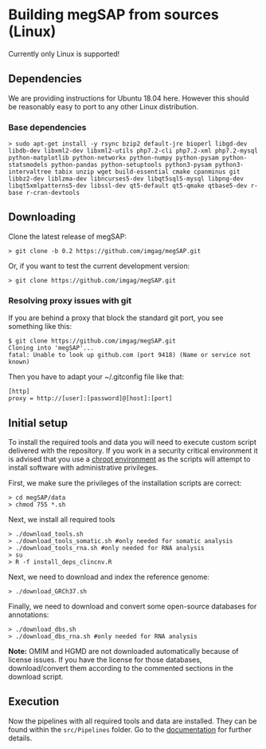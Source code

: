 # Building megSAP from sources (Linux)

Currently only Linux is supported!  

## Dependencies

We are providing instructions for Ubuntu 18.04 here. However this should be reasonably easy to port to any other Linux distribution.

### Base dependencies

    > sudo apt-get install -y rsync bzip2 default-jre bioperl libgd-dev libdb-dev libxml2-dev libxml2-utils php7.2-cli php7.2-xml php7.2-mysql python-matplotlib python-networkx python-numpy python-pysam python-statsmodels python-pandas python-setuptools python3-pysam python3-intervaltree tabix unzip wget build-essential cmake cpanminus git libbz2-dev liblzma-dev libncurses5-dev libqt5sql5-mysql libpng-dev libqt5xmlpatterns5-dev libssl-dev qt5-default qt5-qmake qtbase5-dev r-base r-cran-devtools

## Downloading

Clone the latest release of megSAP:

	> git clone -b 0.2 https://github.com/imgag/megSAP.git

Or, if you want to test the current development version:

	> git clone https://github.com/imgag/megSAP.git

### Resolving proxy issues with git

If you are behind a proxy that block the standard git port, you see something like this:

    $ git clone https://github.com/imgag/megSAP.git
    Cloning into 'megSAP'...
    fatal: Unable to look up github.com (port 9418) (Name or service not known)

Then you have to adapt your ~/.gitconfig file like that:

    [http]
    proxy = http://[user]:[password]@[host]:[port]

## Initial setup

To install the required tools and data you will need to execute custom script delivered with the repository.
If you work in a security critical environment it is advised that you use a [chroot environment](https://help.ubuntu.com/community/BasicChroot) as the scripts will attempt to install software with administrative privileges.

First, we make sure the privileges of the installation scripts are correct:

	> cd megSAP/data
	> chmod 755 *.sh

Next, we install all required tools

	> ./download_tools.sh
	> ./download_tools_somatic.sh #only needed for somatic analysis
	> ./download_tools_rna.sh #only needed for RNA analysis
	> su
	> R -f install_deps_clincnv.R

Next, we need to download and index the reference genome:
	
	> ./download_GRCh37.sh


Finally, we need to download and convert some open-source databases for annotations:

	> ./download_dbs.sh
	> ./download_dbs_rna.sh #only needed for RNA analysis

**Note:** OMIM and HGMD are not downloaded automatically because of license issues. If you have the license for those databases, download/convert them according to the commented sections in the download script.

## Execution

Now the pipelines with all required tools and data are installed. They can be found within the `src/Pipelines` folder. Go to the [documentation](../README.md) for further details.
